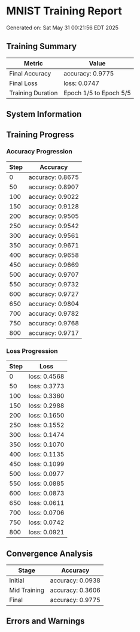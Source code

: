 # MNIST Training Report
Generated on: Sat May 31 00:21:56 EDT 2025

## Training Summary

| Metric | Value |
|--------|-------|
| Final Accuracy | accuracy: 0.9775 |
| Final Loss | loss: 0.0747 |
| Training Duration | Epoch 1/5 to Epoch 5/5 |

## System Information



## Training Progress

### Accuracy Progression

| Step | Accuracy |
|------|----------|
| 0 | accuracy: 0.8675 |
| 50 | accuracy: 0.8907 |
| 100 | accuracy: 0.9022 |
| 150 | accuracy: 0.9128 |
| 200 | accuracy: 0.9505 |
| 250 | accuracy: 0.9542 |
| 300 | accuracy: 0.9561 |
| 350 | accuracy: 0.9671 |
| 400 | accuracy: 0.9658 |
| 450 | accuracy: 0.9669 |
| 500 | accuracy: 0.9707 |
| 550 | accuracy: 0.9732 |
| 600 | accuracy: 0.9727 |
| 650 | accuracy: 0.9804 |
| 700 | accuracy: 0.9782 |
| 750 | accuracy: 0.9768 |
| 800 | accuracy: 0.9717 |

### Loss Progression

| Step | Loss |
|------|------|
| 0 | loss: 0.4568 |
| 50 | loss: 0.3773 |
| 100 | loss: 0.3360 |
| 150 | loss: 0.2988 |
| 200 | loss: 0.1650 |
| 250 | loss: 0.1552 |
| 300 | loss: 0.1474 |
| 350 | loss: 0.1070 |
| 400 | loss: 0.1135 |
| 450 | loss: 0.1099 |
| 500 | loss: 0.0977 |
| 550 | loss: 0.0885 |
| 600 | loss: 0.0873 |
| 650 | loss: 0.0611 |
| 700 | loss: 0.0706 |
| 750 | loss: 0.0742 |
| 800 | loss: 0.0921 |

## Convergence Analysis

| Stage | Accuracy |
|-------|----------|
| Initial | accuracy: 0.0938 |
| Mid Training | accuracy: 0.3606 |
| Final | accuracy: 0.9775 |

## Errors and Warnings


